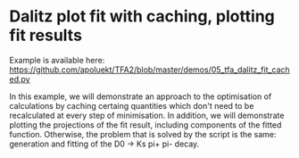 # Dalitz plot fit with caching, plotting fit results

Example is available here: https://github.com/apoluekt/TFA2/blob/master/demos/05_tfa_dalitz_fit_cached.py

In this example, we will demonstrate an approach to the optimisation of calculations by caching certaing quantities which don't need to be recalculated at every step of minimisation. In addition, we will demonstrate plotting the projections of the fit result, including components of the fitted function. Otherwise, the problem that is solved by the script is the same: generation and fitting of the D0 -> Ks pi+ pi- decay. 

